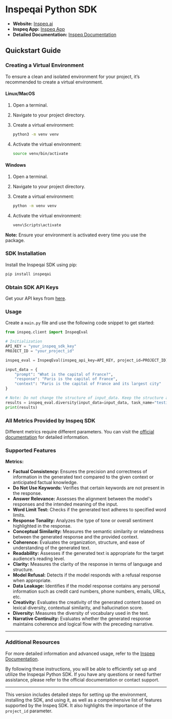 # Inspeqai Python SDK

- **Website:** [Inspeq.ai](https://www.inspeq.ai)
- **Inspeq App:** [Inspeq App](https://app.inspeq.ai)
- **Detailed Documentation:** [Inspeq Documentation](https://docs.inspeq.ai)

## Quickstart Guide

### Creating a Virtual Environment

To ensure a clean and isolated environment for your project, it’s recommended to create a virtual environment.

#### Linux/MacOS

1. Open a terminal.
2. Navigate to your project directory.
3. Create a virtual environment:

    ```bash
    python3 -m venv venv
    ```

4. Activate the virtual environment:

    ```bash
    source venv/bin/activate
    ```

#### Windows

1. Open a terminal.
2. Navigate to your project directory.
3. Create a virtual environment:

    ```bash
    python -m venv venv
    ```

4. Activate the virtual environment:

    ```bash
    venv\Scripts\activate
    ```

**Note:** Ensure your environment is activated every time you use the package.

### SDK Installation

Install the Inspeqai SDK using pip:

```sh
pip install inspeqai
```

### Obtain SDK API Keys

Get your API keys from [here](https://app.inspeq.ai/).

### Usage

Create a `main.py` file and use the following code snippet to get started:

```python
from inspeq.client import InspeqEval

# Initialization
API_KEY = "your_inspeq_sdk_key"
PROJECT_ID = "your_project_id"

inspeq_eval = InspeqEval(inspeq_api_key=API_KEY, project_id=PROJECT_ID)

input_data = {
    "prompt": "What is the capital of France?",
    "response": "Paris is the capital of France",
    "context": "Paris is the capital of France and its largest city"
}

# Note: Do not change the structure of input_data. Keep the structure as is.
results = inspeq_eval.diversity(input_data=input_data, task_name="testing_part_1")
print(results)
```

### All Metrics Provided by Inspeq SDK

Different metrics require different parameters. You can visit the [official documentation](https://docs.inspeq.ai/) for detailed information.

### Supported Features

**Metrics:**

- **Factual Consistency:** Ensures the precision and correctness of information in the generated text compared to the given context or anticipated factual knowledge.
- **Do Not Use Keywords:** Verifies that certain keywords are not present in the response.
- **Answer Relevance:** Assesses the alignment between the model's responses and the intended meaning of the input.
- **Word Limit Test:** Checks if the generated text adheres to specified word limits.
- **Response Tonality:** Analyzes the type of tone or overall sentiment highlighted in the response.
- **Conceptual Similarity:** Measures the semantic similarity or relatedness between the generated response and the provided context.
- **Coherence:** Evaluates the organization, structure, and ease of understanding of the generated text.
- **Readability:** Assesses if the generated text is appropriate for the target audience’s reading level.
- **Clarity:** Measures the clarity of the response in terms of language and structure.
- **Model Refusal:** Detects if the model responds with a refusal response when appropriate.
- **Data Leakage:** Identifies if the model response contains any personal information such as credit card numbers, phone numbers, emails, URLs, etc.
- **Creativity:** Evaluates the creativity of the generated content based on lexical diversity, contextual similarity, and hallucination score.
- **Diversity:** Measures the diversity of vocabulary used in the text.
- **Narrative Continuity:** Evaluates whether the generated response maintains coherence and logical flow with the preceding narrative.

---

### Additional Resources

For more detailed information and advanced usage, refer to the [Inspeq Documentation](https://docs.inspeq.ai/).

By following these instructions, you will be able to efficiently set up and utilize the Inspeqai Python SDK. If you have any questions or need further assistance, please refer to the official documentation or contact support.

---

This version includes detailed steps for setting up the environment, installing the SDK, and using it, as well as a comprehensive list of features supported by the Inspeq SDK. It also highlights the importance of the `project_id` parameter.